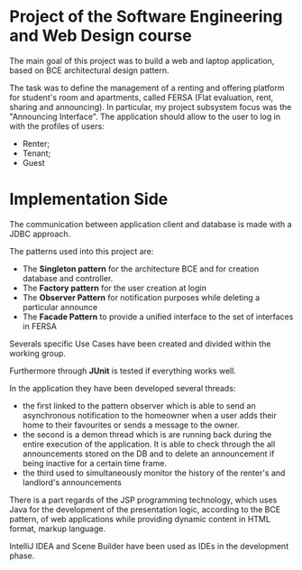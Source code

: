 # Project of the Software Engineering and Web Design course

The main goal of this project was to build a web and laptop application, based on BCE architectural design pattern. 

The task was to define the management of a renting and offering platform for student's room and apartments, called FERSA (Flat evaluation, rent, sharing and announcing). In particular, my project subsystem focus was the "Announcing Interface".
The application should allow to the user to log in with the profiles of users:
- Renter;
- Tenant;
- Guest

# Implementation Side

The communication between application client and database is made with a JDBC approach.

The patterns used into this project are:
- The **Singleton pattern**  for the architecture BCE and for creation database and controller.
- The **Factory pattern** for the user creation at login
- The **Observer Pattern** for notification purposes while deleting a particular announce
- The **Facade Pattern** to provide a unified interface to the set of interfaces in FERSA

Severals specific Use Cases have been created and divided within the working group.

Furthermore through **JUnit** is tested if everything works well.

In the application they have been developed several threads:
- the first linked to the pattern observer which is able to send an asynchronous notification to the homeowner when a user adds their home to their favourites or sends   a message to the owner.
- the second is a demon thread which is are running back during the entire execution of the application. It is able to check through the all announcements stored on     the DB and to delete an announcement if being inactive for a certain time frame.
- the third used to simultaneously monitor the history of the renter's and landlord's announcements

There is a part regards of the JSP programming technology, which uses Java for the development of the presentation logic, according to the BCE pattern, of web applications while providing dynamic content in HTML format, markup language.

IntelliJ IDEA and Scene Builder have been used as IDEs in the development phase.

